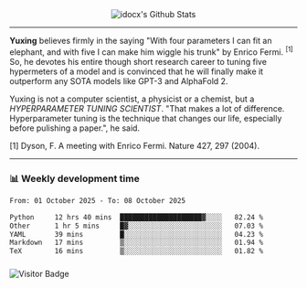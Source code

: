 <div align="center">
    <img align="center" src="https://github-readme-stats.vercel.app/api?username=idocx&show_icons=true&count_private=true&hide_border=true" alt="idocx's Github Stats"></img>
</div>

---

**Yuxing** believes firmly in the saying "With four parameters I can fit an elephant, and with five I can make him wiggle his trunk" by Enrico Fermi. <sup>[1]</sup> So, he devotes his entire though short research career to tuning five hypermeters of a model and is convinced that he will finally make it outperform any SOTA models like GPT-3 and AlphaFold 2.

Yuxing is not a computer scientist, a physicist or a chemist, but a *HYPERPARAMETER TUNING SCIENTIST*. "That makes a lot of difference. Hyperparameter tuning is the technique that changes our life, especially before pulishing a paper.", he said.

[1] Dyson, F. A meeting with Enrico Fermi. Nature 427, 297 (2004).


---

### 📊 Weekly development time
<!--START_SECTION:waka-->

```txt
From: 01 October 2025 - To: 08 October 2025

Python     12 hrs 40 mins  ████████████████████▓░░░░   82.24 %
Other      1 hr 5 mins     █▓░░░░░░░░░░░░░░░░░░░░░░░   07.03 %
YAML       39 mins         █░░░░░░░░░░░░░░░░░░░░░░░░   04.23 %
Markdown   17 mins         ▒░░░░░░░░░░░░░░░░░░░░░░░░   01.94 %
TeX        16 mins         ▒░░░░░░░░░░░░░░░░░░░░░░░░   01.82 %
```

<!--END_SECTION:waka-->

### 

![Visitor Badge](https://visitor-badge.laobi.icu/badge?page_id=idocx.idocx)